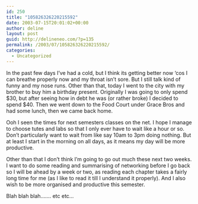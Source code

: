 ```yaml
---
id: 250
title: "105826326220215592"
date: 2003-07-15T20:01:02+00:00
author: deline
layout: post
guid: http://delineneo.com/?p=135
permalink: /2003/07/105826326220215592/
categories:
  - Uncategorized
---
```

In the past few days I&#8217;ve had a cold, but I think its getting better now &#8216;cos I can breathe properly now and my throat isn&#8217;t sore. But I still talk kind of funny and my nose runs. Other than that, today I went to the city with my brother to buy him a birthday present. Originally I was going to only spend $30, but after seeing how in debt he was (or rather broke) I decided to spend $40. Then we went down to the Food Court under Grace Bros and had some lunch, then we came back home.

Ooh I seen the times for next semesters classes on the net. I hope I manage to choose tutes and labs so that I only ever have to wait like a hour or so. Don&#8217;t particularly want to wait from like say 10am to 3pm doing nothing. But at least I start in the morning on all days, as it means my day will be more productive.

Other than that I don&#8217;t think I&#8217;m going to go out much these next two weeks. I want to do some reading and summarising of networking before I go back so I will be ahead by a week or two, as reading each chapter takes a fairly long time for me (as I like to read it till I understand it properly). And I also wish to be more organised and productive this semester.

Blah blah blah&#8230;&#8230;. etc etc&#8230;
